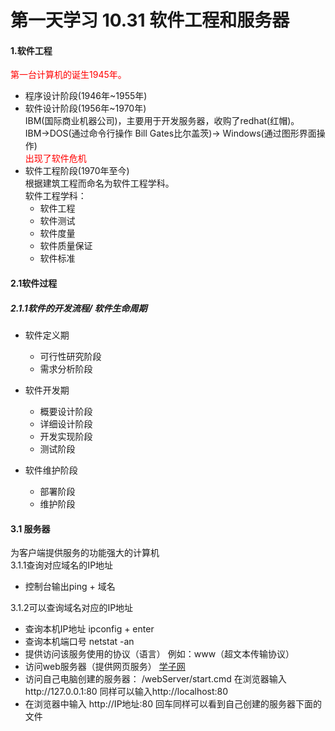 # 第一天学习 10.31 软件工程和服务器  
#### 1.软件工程  
<font color="red">第一台计算机的诞生1945年。</font>    
+ 程序设计阶段(1946年~1955年)  
+ 软件设计阶段(1956年~1970年)   
IBM(国际商业机器公司)，主要用于开发服务器，收购了redhat(红帽)。  
IBM->DOS(通过命令行操作 Bill Gates比尔盖茨)-> Windows(通过图形界面操作)  
<font color="red">出现了软件危机</font>
+ 软件工程阶段(1970年至今)  
根据建筑工程而命名为软件工程学科。  
软件工程学科：  
    + 软件工程
    + 软件测试
    + 软件度量
    + 软件质量保证
    + 软件标准
#### 2.1软件过程  

##### 2.1.1软件的开发流程/  软件生命周期  

+ 软件定义期  
    + 可行性研究阶段
    + 需求分析阶段  

+ 软件开发期
    + 概要设计阶段
    + 详细设计阶段
    + 开发实现阶段
    + 测试阶段  

+ 软件维护阶段  
    + 部署阶段  
    + 维护阶段
    
#### 3.1 服务器  
为客户端提供服务的功能强大的计算机    
3.1.1查询对应域名的IP地址    
+ 控制台输出ping + 域名  
    
3.1.2可以查询域名对应的IP地址  
+ 查询本机IP地址 ipconfig + enter
+ 查询本机端口号 netstat -an
+ 提供访问该服务使用的协议（语言）  例如：www（超文本传输协议）
+  访问web服务器（提供网页服务）  [学子网](http://www.codeboy.com:80)
+  访问自己电脑创建的服务器： /webServer/start.cmd  在浏览器输入http://127.0.0.1:80   同样可以输入http://localhost:80
+ 在浏览器中输入 http://IP地址:80 回车同样可以看到自己创建的服务器下面的文件    

